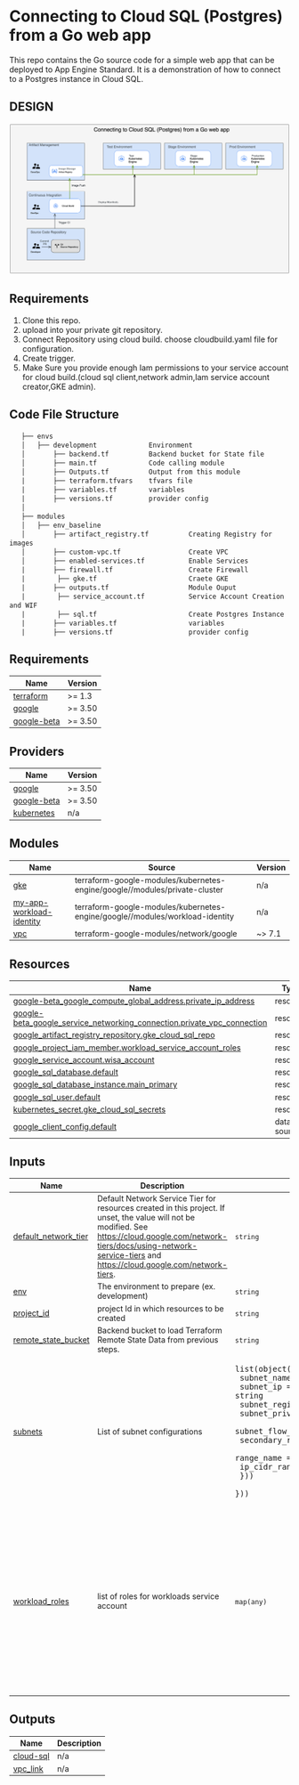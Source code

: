 <!-- BEGIN_TF_DOCS -->
# Connecting to Cloud SQL (Postgres) from a Go web app

This repo contains the Go source code for a simple web app that can be deployed to App Engine Standard. It is a demonstration of how to connect to a Postgres instance in Cloud SQL.

## DESIGN
![Screenshot](https://github.com/tasleem-khan/gke-cloudsql/blob/main/docs/images/GKE-CLOUDSQL.png)

## Requirements

1. Clone this repo.
2. upload into your private git repository.
3. Connect Repository using cloud build. choose cloudbuild.yaml file for configuration.
4. Create trigger.
5. Make Sure you provide enough Iam permissions to your service account for cloud build.(cloud sql client,network admin,Iam service account creator,GKE admin).

## Code File Structure
 ```├──database-sql  - Application Code as well as Kubernetes configurations file.
    ├── envs      
    │   ├── development             Environment
    │       ├── backend.tf          Backend bucket for State file
    │       ├── main.tf             Code calling module
    │       ├── Outputs.tf          Output from this module
    |       ├── terraform.tfvars    tfvars file
    |       ├── variables.tf        variables 
    |       ├── versions.tf         provider config
    │          
    ├── modules      
    │   ├── env_baseline             
    │       ├── artifact_registry.tf          Creating Registry for images
    │       ├── custom-vpc.tf                 Create VPC
    │       ├── enabled-services.tf           Enable Services
    |       ├── firewall.tf                   Create Firewall
    |        ├── gke.tf                       Craete GKE
    |       ├── outputs.tf                    Module Ouput 
    |        ├── service_account.tf           Service Account Creation and WIF 
    |        ├── sql.tf                       Create Postgres Instance 
    |       ├── variables.tf                  variables 
    |       ├── versions.tf                   provider config
```    

## Requirements

| Name | Version |
|------|---------|
| <a name="requirement_terraform"></a> [terraform](#requirement\_terraform) | >= 1.3 |
| <a name="requirement_google"></a> [google](#requirement\_google) | >= 3.50 |
| <a name="requirement_google-beta"></a> [google-beta](#requirement\_google-beta) | >= 3.50 |

## Providers

| Name | Version |
|------|---------|
| <a name="provider_google"></a> [google](#provider\_google) | >= 3.50 |
| <a name="provider_google-beta"></a> [google-beta](#provider\_google-beta) | >= 3.50 |
| <a name="provider_kubernetes"></a> [kubernetes](#provider\_kubernetes) | n/a |

## Modules

| Name | Source | Version |
|------|--------|---------|
| <a name="module_gke"></a> [gke](#module\_gke) | terraform-google-modules/kubernetes-engine/google//modules/private-cluster | n/a |
| <a name="module_my-app-workload-identity"></a> [my-app-workload-identity](#module\_my-app-workload-identity) | terraform-google-modules/kubernetes-engine/google//modules/workload-identity | n/a |
| <a name="module_vpc"></a> [vpc](#module\_vpc) | terraform-google-modules/network/google | ~> 7.1 |

## Resources

| Name | Type |
|------|------|
| [google-beta_google_compute_global_address.private_ip_address](https://registry.terraform.io/providers/hashicorp/google-beta/latest/docs/resources/google_compute_global_address) | resource |
| [google-beta_google_service_networking_connection.private_vpc_connection](https://registry.terraform.io/providers/hashicorp/google-beta/latest/docs/resources/google_service_networking_connection) | resource |
| [google_artifact_registry_repository.gke_cloud_sql_repo](https://registry.terraform.io/providers/hashicorp/google/latest/docs/resources/artifact_registry_repository) | resource |
| [google_project_iam_member.workload_service_account_roles](https://registry.terraform.io/providers/hashicorp/google/latest/docs/resources/project_iam_member) | resource |
| [google_service_account.wisa_account](https://registry.terraform.io/providers/hashicorp/google/latest/docs/resources/service_account) | resource |
| [google_sql_database.default](https://registry.terraform.io/providers/hashicorp/google/latest/docs/resources/sql_database) | resource |
| [google_sql_database_instance.main_primary](https://registry.terraform.io/providers/hashicorp/google/latest/docs/resources/sql_database_instance) | resource |
| [google_sql_user.default](https://registry.terraform.io/providers/hashicorp/google/latest/docs/resources/sql_user) | resource |
| [kubernetes_secret.gke_cloud_sql_secrets](https://registry.terraform.io/providers/hashicorp/kubernetes/latest/docs/resources/secret) | resource |
| [google_client_config.default](https://registry.terraform.io/providers/hashicorp/google/latest/docs/data-sources/client_config) | data source |

## Inputs

| Name | Description | Type | Default | Required |
|------|-------------|------|---------|:--------:|
| <a name="input_default_network_tier"></a> [default\_network\_tier](#input\_default\_network\_tier) | Default Network Service Tier for resources created in this project. If unset, the value will not be modified. See https://cloud.google.com/network-tiers/docs/using-network-service-tiers and https://cloud.google.com/network-tiers. | `string` | `""` | no |
| <a name="input_env"></a> [env](#input\_env) | The environment to prepare (ex. development) | `string` | n/a | yes |
| <a name="input_project_id"></a> [project\_id](#input\_project\_id) | project Id in which resources to be created | `string` | n/a | yes |
| <a name="input_remote_state_bucket"></a> [remote\_state\_bucket](#input\_remote\_state\_bucket) | Backend bucket to load Terraform Remote State Data from previous steps. | `string` | n/a | yes |
| <a name="input_subnets"></a> [subnets](#input\_subnets) | List of subnet configurations | <pre>list(object({<br>    subnet_name           = string<br>    subnet_ip             = string<br>    subnet_region         = string<br>    subnet_private_access = bool<br>    subnet_flow_logs      = bool<br>    secondary_ranges      = map(object({<br>      range_name    = string<br>      ip_cidr_range = string<br>    }))<br>  }))</pre> | `[]` | no |
| <a name="input_workload_roles"></a> [workload\_roles](#input\_workload\_roles) | list of roles for workloads service account | `map(any)` | <pre>{<br>  "artifact_registry": "roles/artifactregistry.admin",<br>  "cloud_sql_client": "roles/cloudsql.client",<br>  "container_registry": "roles/containerregistry.ServiceAgent",<br>  "log_writer": "roles/logging.logWriter",<br>  "monitoring_admin": "roles/monitoring.admin",<br>  "network_user": "roles/compute.networkUser",<br>  "secretmanager": "roles/secretmanager.secretAccessor",<br>  "storage_admin": "roles/storage.admin",<br>  "token_creator": "roles/iam.serviceAccountTokenCreator"<br>}</pre> | no |

## Outputs

| Name | Description |
|------|-------------|
| <a name="output_cloud-sql"></a> [cloud-sql](#output\_cloud-sql) | n/a |
| <a name="output_vpc_link"></a> [vpc\_link](#output\_vpc\_link) | n/a |
<!-- END_TF_DOCS -->